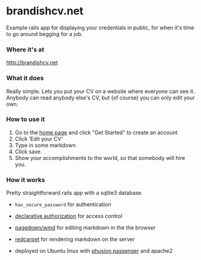 # brandishcv.net

Example rails app for displaying your credentials in public, for when it's time to go around begging for a job.

### Where it's at
http://brandishcv.net

### What it does

Really simple.  Lets you put your CV on a website where everyone can see it.
Anybody can read anybody else's CV, but (of course) you can only edit your own.

### How to use it

1. Go to the [home page][1] and click "Get Started" to create an account
2. Click 'Edit your CV'
3. Type in some markdown
4. Click save.
5. Show your accomplishments to the world, so that somebody will hire you.

### How it works

Pretty straightforward rails app with a sqlite3 database.

- `has_secure_password` for authentication
- [declarative authorization][2] for access control
- [pagedown/wmd][3] for editing markdown in the the browser
- [redcarpet][4] for rendering markdown on the server
- deployed on Ubuntu linux with [phusion passenger][5] and apache2


  [1]: http://brandishcv.net/
  [2]: https://github.com/stffn/declarative_authorization/
  [3]: http://code.google.com/p/pagedown/
  [4]: https://github.com/vmg/redcarpet
  [5]: https://www.phusionpassenger.com/